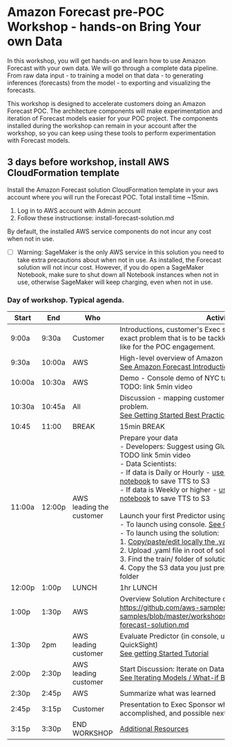 # Amazon Forecast pre-POC Workshop - hands-on Bring Your own Data

In this workshop, you will get hands-on and learn how to use Amazon Forecast with your own data.  We will go through a complete data pipeline.  From raw data input - to training a model on that data - to generating inferences (forecasts) from the model - to exporting and visualizing the forecasts.  

This workshop is designed to accelerate customers doing an Amazon Forecast POC.  The architecture components will make experimentation and iteration of Forecast models easier for your POC project.  The components installed during the workshop can remain in your account after the workshop, so you can keep using these tools to perform experimentation with Forecast models.

## 3 days before workshop, install AWS CloudFormation template  
Install the Amazon Forecast solution CloudFormation template in your aws account where you will run the Forecast POC. Total install time ~15min.
1. Log in to AWS account with Admin account
2. Follow these instructionse: install-forecast-solution.md

By default, the installed AWS service components do not incur any cost when not in use.  

- [ ] Warning:  SageMaker is the only AWS service in this solution you need to take extra precautions about when not in use.  As installed, the Forecast solution will not incur cost.  However, if you do open a SageMaker Notebook, make sure to shut down all Notebook instances when not in use, otherwise SageMaker will keep charging, even when not in use.



### Day of workshop.  Typical agenda.

| **Start** | **End** | Who                      | **Activity**                                                 |
| --------- | ------- | ------------------------ | ------------------------------------------------------------ |
| 9:00a     | 9:30a   | Customer                 | Introductions, customer's Exec sponsor set the stage of the exact problem that is to be tackled and what success looks like for the POC engagement. |
| 9:30a     | 10:00a  | AWS                      | High-level overview of Amazon Forecast<br />[See Amazon Forecast Introduction](https://github.com/aws-samples/amazon-forecast-samples/blob/master/ForecastCheatSheet.md#intro) |
| 10:00a    | 10:30a  | AWS                      | Demo - Console demo of NYC taxi data. <br /> TODO: link 5min video |
| 10:30a    | 10:45a  | All                      | Discussion - mapping customer's data to the Forecast POC problem.  <br />[See Getting Started Best Practices](https://github.com/aws-samples/amazon-forecast-samples/blob/master/ForecastCheatSheet.md#bestpractice) |
| 10:45     | 11:00   | BREAK                    | 15min BREAK                                                  |
| 11:00a    | 12:00p  | AWS leading the customer | Prepare your data <br>- Developers:  Suggest using Glue DataBrew, save TTS to S3.  TODO link 5min video<br />- Data Scientists: <br />- If data is Daily or Hourly - [use the regular DataPrep notebook](https://github.com/aws-samples/amazon-forecast-samples/blob/master/workshops/pre_POC_workshop/1.Getting_Data_Ready_nytaxi.ipynb) to save TTS to S3<br /> - If data is Weekly or higher - [use the weekly DataPrep notebook](https://github.com/aws-samples/amazon-forecast-samples/blob/master/workshops/pre_POC_workshop/1.Getting_Data_Ready_nytaxi_weekly.ipynb) to save TTS to S3 <br /><br>Launch your first Predictor using just TTS and AutoML<br>- To launch using console. [See Getting Started Tutorial](https://github.com/aws-samples/amazon-forecast-samples/blob/master/ForecastCheatSheet.md#tutorial)<br />- To launch using the solution:<br />1. [Copy/paste/edit locally the .yaml file](https://github.com/aws-samples/amazon-forecast-samples/blob/master/workshops/pre_POC_workshop/forecast-defaults.yaml)<br />2. Upload .yaml file in root of solution S3 bucket <br />3. Find the train/ folder of solution S3 bucket<br />4. Copy the S3 data you just prepared to solution's S3 train/ folder |
| 12:00p    | 1:00p   | LUNCH                    | 1hr LUNCH<br />                                              |
| 1:00p     | 1:30p   | AWS                      | Overview Solution Architecture components, see https://github.com/aws-samples/amazon-forecast-samples/blob/master/workshops/pre_POC_workshop/install-forecast-solution.md |
| 1:30p     | 2pm     | AWS leading customer     | Evaluate Predictor (in console, using Query, and in QuickSight)<br />[See getting Started Tutorial](https://github.com/aws-samples/amazon-forecast-samples/blob/master/ForecastCheatSheet.md#tutorial) |
| 2:00p     | 2:30p   | AWS leading customer     | Start Discussion:  Iterate on Dataset and Models <br /<br />[See Iterating Models / What-if Best Practices](https://github.com/aws-samples/amazon-forecast-samples/blob/master/ForecastCheatSheet.md#iteratebp)<br /> |
| 2:30p     | 2:45p   | AWS                      | Summarize what was learned                                   |
| 2:45p     | 3:15p   | Customer                 | Presentation to Exec Sponsor what they learned, accomplished, and possible next steps |
| 3:15p     | 3:30p   | END WORKSHOP             | [Additional Resources](https://github.com/aws-samples/amazon-forecast-samples/blob/master/ForecastCheatSheet.md#notebooks)                                           |

